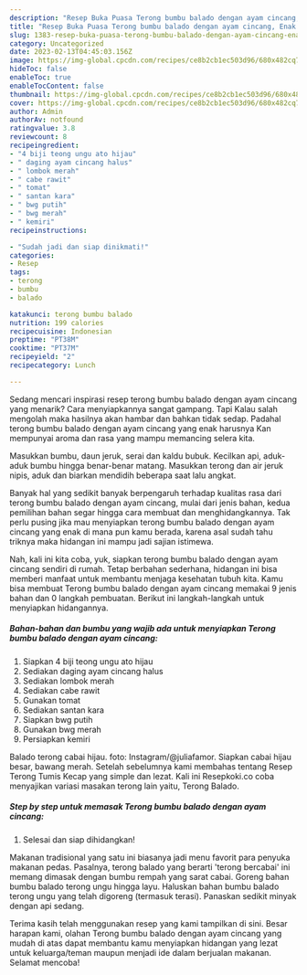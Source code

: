 ```yaml
---
description: "Resep Buka Puasa Terong bumbu balado dengan ayam cincang, Enak Banget"
title: "Resep Buka Puasa Terong bumbu balado dengan ayam cincang, Enak Banget"
slug: 1383-resep-buka-puasa-terong-bumbu-balado-dengan-ayam-cincang-enak-banget
category: Uncategorized
date: 2023-02-13T04:45:03.156Z
image: https://img-global.cpcdn.com/recipes/ce8b2cb1ec503d96/680x482cq70/terong-bumbu-balado-dengan-ayam-cincang-foto-resep-utama.jpg
hideToc: false
enableToc: true
enableTocContent: false
thumbnail: https://img-global.cpcdn.com/recipes/ce8b2cb1ec503d96/680x482cq70/terong-bumbu-balado-dengan-ayam-cincang-foto-resep-utama.jpg
cover: https://img-global.cpcdn.com/recipes/ce8b2cb1ec503d96/680x482cq70/terong-bumbu-balado-dengan-ayam-cincang-foto-resep-utama.jpg
author: Admin
authorAv: notfound
ratingvalue: 3.8
reviewcount: 8
recipeingredient:
- "4 biji teong ungu ato hijau"
- " daging ayam cincang halus"
- " lombok merah"
- " cabe rawit"
- " tomat"
- " santan kara"
- " bwg putih"
- " bwg merah"
- " kemiri"
recipeinstructions:

- "Sudah jadi dan siap dinikmati!"
categories:
- Resep
tags:
- terong
- bumbu
- balado

katakunci: terong bumbu balado 
nutrition: 199 calories
recipecuisine: Indonesian
preptime: "PT38M"
cooktime: "PT37M"
recipeyield: "2"
recipecategory: Lunch

---
```



Sedang mencari inspirasi resep terong bumbu balado dengan ayam cincang yang menarik? Cara menyiapkannya sangat gampang. Tapi Kalau salah mengolah maka hasilnya akan hambar dan bahkan tidak sedap. Padahal terong bumbu balado dengan ayam cincang yang enak harusnya Kan mempunyai aroma dan rasa yang mampu memancing selera kita.


Masukkan bumbu, daun jeruk, serai dan kaldu bubuk. Kecilkan api, aduk-aduk bumbu hingga benar-benar matang. Masukkan terong dan air jeruk nipis, aduk dan biarkan mendidih beberapa saat lalu angkat.

Banyak hal yang sedikit banyak berpengaruh terhadap kualitas rasa dari terong bumbu balado dengan ayam cincang, mulai dari jenis bahan, kedua pemilihan bahan segar hingga cara membuat dan menghidangkannya. Tak perlu pusing jika mau menyiapkan terong bumbu balado dengan ayam cincang yang enak di mana pun kamu berada, karena asal sudah tahu triknya maka hidangan ini mampu jadi sajian istimewa.


Nah, kali ini kita coba, yuk, siapkan terong bumbu balado dengan ayam cincang sendiri di rumah. Tetap berbahan sederhana, hidangan ini bisa memberi manfaat untuk membantu menjaga kesehatan tubuh kita. Kamu bisa membuat Terong bumbu balado dengan ayam cincang memakai 9 jenis bahan dan 0 langkah pembuatan. Berikut ini langkah-langkah untuk menyiapkan hidangannya.

<!--inarticleads1-->

##### Bahan-bahan dan bumbu yang wajib ada untuk menyiapkan Terong bumbu balado dengan ayam cincang:

1. Siapkan 4 biji teong ungu ato hijau
1. Sediakan  daging ayam cincang halus
1. Sediakan  lombok merah
1. Sediakan  cabe rawit
1. Gunakan  tomat
1. Sediakan  santan kara
1. Siapkan  bwg putih
1. Gunakan  bwg merah
1. Persiapkan  kemiri


Balado terong cabai hijau. foto: Instagram/@juliafamor. Siapkan cabai hijau besar, bawang merah. Setelah sebelumnya kami membahas tentang Resep Terong Tumis Kecap yang simple dan lezat. Kali ini Resepkoki.co coba menyajikan variasi masakan terong lain yaitu, Terong Balado. 

<!--inarticleads2-->

##### Step by step untuk memasak Terong bumbu balado dengan ayam cincang:


1. Selesai dan siap dihidangkan!

Makanan tradisional yang satu ini biasanya jadi menu favorit para penyuka makanan pedas. Pasalnya, terong balado yang berarti &#39;terong bercabai&#39; ini memang dimasak dengan bumbu rempah yang sarat cabai. Goreng bahan bumbu balado terong ungu hingga layu. Haluskan bahan bumbu balado terong ungu yang telah digoreng (termasuk terasi). Panaskan sedikit minyak dengan api sedang. 

Terima kasih telah menggunakan resep yang kami tampilkan di sini. Besar harapan kami, olahan Terong bumbu balado dengan ayam cincang yang mudah di atas dapat membantu kamu menyiapkan hidangan yang lezat untuk keluarga/teman maupun menjadi ide dalam berjualan makanan. Selamat mencoba!
